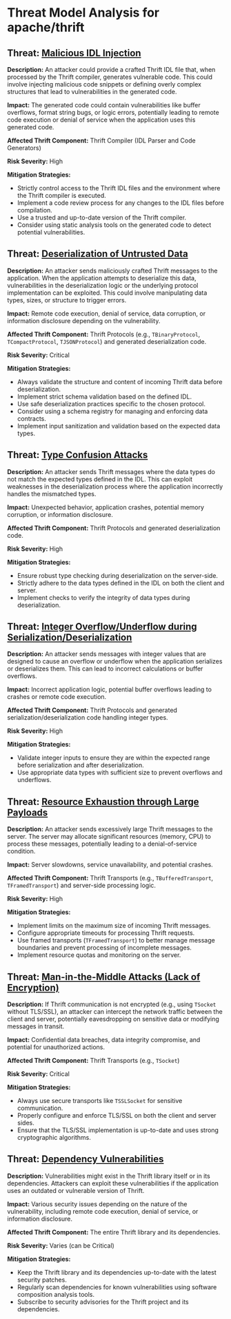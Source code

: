 # Threat Model Analysis for apache/thrift

## Threat: [Malicious IDL Injection](./threats/malicious_idl_injection.md)

**Description:** An attacker could provide a crafted Thrift IDL file that, when processed by the Thrift compiler, generates vulnerable code. This could involve injecting malicious code snippets or defining overly complex structures that lead to vulnerabilities in the generated code.

**Impact:** The generated code could contain vulnerabilities like buffer overflows, format string bugs, or logic errors, potentially leading to remote code execution or denial of service when the application uses this generated code.

**Affected Thrift Component:** Thrift Compiler (IDL Parser and Code Generators)

**Risk Severity:** High

**Mitigation Strategies:**
*   Strictly control access to the Thrift IDL files and the environment where the Thrift compiler is executed.
*   Implement a code review process for any changes to the IDL files before compilation.
*   Use a trusted and up-to-date version of the Thrift compiler.
*   Consider using static analysis tools on the generated code to detect potential vulnerabilities.

## Threat: [Deserialization of Untrusted Data](./threats/deserialization_of_untrusted_data.md)

**Description:** An attacker sends maliciously crafted Thrift messages to the application. When the application attempts to deserialize this data, vulnerabilities in the deserialization logic or the underlying protocol implementation can be exploited. This could involve manipulating data types, sizes, or structure to trigger errors.

**Impact:** Remote code execution, denial of service, data corruption, or information disclosure depending on the vulnerability.

**Affected Thrift Component:** Thrift Protocols (e.g., `TBinaryProtocol`, `TCompactProtocol`, `TJSONProtocol`) and generated deserialization code.

**Risk Severity:** Critical

**Mitigation Strategies:**
*   Always validate the structure and content of incoming Thrift data before deserialization.
*   Implement strict schema validation based on the defined IDL.
*   Use safe deserialization practices specific to the chosen protocol.
*   Consider using a schema registry for managing and enforcing data contracts.
*   Implement input sanitization and validation based on the expected data types.

## Threat: [Type Confusion Attacks](./threats/type_confusion_attacks.md)

**Description:** An attacker sends Thrift messages where the data types do not match the expected types defined in the IDL. This can exploit weaknesses in the deserialization process where the application incorrectly handles the mismatched types.

**Impact:** Unexpected behavior, application crashes, potential memory corruption, or information disclosure.

**Affected Thrift Component:** Thrift Protocols and generated deserialization code.

**Risk Severity:** High

**Mitigation Strategies:**
*   Ensure robust type checking during deserialization on the server-side.
*   Strictly adhere to the data types defined in the IDL on both the client and server.
*   Implement checks to verify the integrity of data types during deserialization.

## Threat: [Integer Overflow/Underflow during Serialization/Deserialization](./threats/integer_overflowunderflow_during_serializationdeserialization.md)

**Description:** An attacker sends messages with integer values that are designed to cause an overflow or underflow when the application serializes or deserializes them. This can lead to incorrect calculations or buffer overflows.

**Impact:** Incorrect application logic, potential buffer overflows leading to crashes or remote code execution.

**Affected Thrift Component:** Thrift Protocols and generated serialization/deserialization code handling integer types.

**Risk Severity:** High

**Mitigation Strategies:**
*   Validate integer inputs to ensure they are within the expected range before serialization and after deserialization.
*   Use appropriate data types with sufficient size to prevent overflows and underflows.

## Threat: [Resource Exhaustion through Large Payloads](./threats/resource_exhaustion_through_large_payloads.md)

**Description:** An attacker sends excessively large Thrift messages to the server. The server may allocate significant resources (memory, CPU) to process these messages, potentially leading to a denial-of-service condition.

**Impact:** Server slowdowns, service unavailability, and potential crashes.

**Affected Thrift Component:** Thrift Transports (e.g., `TBufferedTransport`, `TFramedTransport`) and server-side processing logic.

**Risk Severity:** High

**Mitigation Strategies:**
*   Implement limits on the maximum size of incoming Thrift messages.
*   Configure appropriate timeouts for processing Thrift requests.
*   Use framed transports (`TFramedTransport`) to better manage message boundaries and prevent processing of incomplete messages.
*   Implement resource quotas and monitoring on the server.

## Threat: [Man-in-the-Middle Attacks (Lack of Encryption)](./threats/man-in-the-middle_attacks__lack_of_encryption_.md)

**Description:** If Thrift communication is not encrypted (e.g., using `TSocket` without TLS/SSL), an attacker can intercept the network traffic between the client and server, potentially eavesdropping on sensitive data or modifying messages in transit.

**Impact:** Confidential data breaches, data integrity compromise, and potential for unauthorized actions.

**Affected Thrift Component:** Thrift Transports (e.g., `TSocket`)

**Risk Severity:** Critical

**Mitigation Strategies:**
*   Always use secure transports like `TSSLSocket` for sensitive communication.
*   Properly configure and enforce TLS/SSL on both the client and server sides.
*   Ensure that the TLS/SSL implementation is up-to-date and uses strong cryptographic algorithms.

## Threat: [Dependency Vulnerabilities](./threats/dependency_vulnerabilities.md)

**Description:** Vulnerabilities might exist in the Thrift library itself or in its dependencies. Attackers can exploit these vulnerabilities if the application uses an outdated or vulnerable version of Thrift.

**Impact:** Various security issues depending on the nature of the vulnerability, including remote code execution, denial of service, or information disclosure.

**Affected Thrift Component:** The entire Thrift library and its dependencies.

**Risk Severity:** Varies (can be Critical)

**Mitigation Strategies:**
*   Keep the Thrift library and its dependencies up-to-date with the latest security patches.
*   Regularly scan dependencies for known vulnerabilities using software composition analysis tools.
*   Subscribe to security advisories for the Thrift project and its dependencies.

